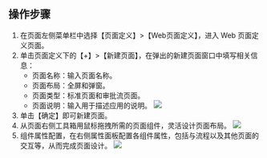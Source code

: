 ## 操作步骤

1. 在页面左侧菜单栏中选择【页面定义】>【Web页面定义】，进入 Web 页面定义页面。
2. 单击页面定义下的【+】>【新建页面】，在弹出的新建页面窗口中填写相关信息：
	- 页面名称：输入页面名称。
	- 页面布局：全屏和弹窗。
	- 页面类型：标准页面和审批流页面。
	- 页面说明：输入用于描述应用的说明。
![](https://main.qcloudimg.com/raw/a9452682000b0f690de7bdc62be3bf9b.jpg)
3. 单击【确定】即可新建页面。
4. 从页面右侧工具箱用鼠标拖拽所需的页面组件，灵活设计页面布局。
![](https://main.qcloudimg.com/raw/0ccf4d388174457af788469b0f5f83af.jpg)
5. 组件属性配置，在右侧属性面板配置各组件属性，包括与流程以及其他页面的交互等，从而完成页面设计。
![](https://main.qcloudimg.com/raw/c42e989ff32458b4f9c043cccb2fedba.jpg)
